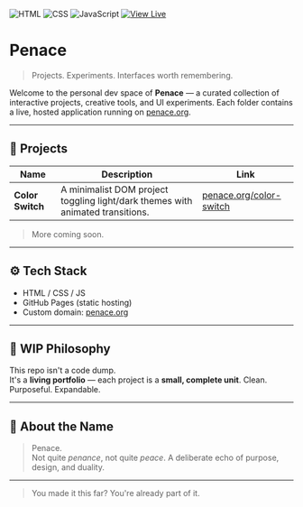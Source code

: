 ![HTML](https://img.shields.io/badge/HTML5-%23E34F26?style=for-the-badge&logo=html5&logoColor=white)
![CSS](https://img.shields.io/badge/CSS3-%231572B6?style=for-the-badge&logo=css3&logoColor=white)
![JavaScript](https://img.shields.io/badge/JavaScript-%23F7DF1E?style=for-the-badge&logo=javascript&logoColor=black)
[![View Live](https://img.shields.io/badge/View%20Live-Demo-orange?style=for-the-badge)](https://penace.github.io/dom-color-toggle/)

# Penace

> Projects. Experiments. Interfaces worth remembering.

Welcome to the personal dev space of **Penace** — a curated collection of interactive projects, creative tools, and UI experiments. Each folder contains a live, hosted application running on [penace.org](https://penace.org).

---

## 🔗 Projects

| Name          | Description                                  | Link                                 |
|---------------|----------------------------------------------|--------------------------------------|
| **Color Switch** | A minimalist DOM project toggling light/dark themes with animated transitions. | [penace.org/color-switch](https://penace.org/color-switch) |

> More coming soon.

---

## ⚙️ Tech Stack

- HTML / CSS / JS
- GitHub Pages (static hosting)
- Custom domain: [penace.org](https://penace.org)

---

## 🚧 WIP Philosophy

This repo isn't a code dump.  
It's a **living portfolio** — each project is a **small, complete unit**. Clean. Purposeful. Expandable.

---

## 🧠 About the Name

> Penace.  
> Not quite *penance*, not quite *peace*. A deliberate echo of purpose, design, and duality.

---

> You made it this far? You're already part of it.